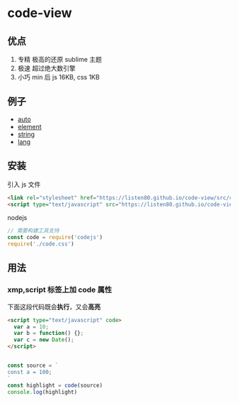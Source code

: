 # code-view

## 优点

1. 专精 极高的还原 sublime 主题
2. 极速 超过绝大数引擎
3. 小巧 min 后 js 16KB, css 1KB

## 例子

- [auto](https://listen80.github.io/code-view/examples/auto.html)
- [element](https://listen80.github.io/code-view/examples/element.html)
- [string](https://listen80.github.io/code-view/examples/string.html)
- [lang](https://listen80.github.io/code-view/examples/lang.html)

## 安装

引入 js 文件

```html
<link rel="stylesheet" href="https://listen80.github.io/code-view/src/code.css" />
<script type="text/javascript" src="https://listen80.github.io/code-view/dist/code.min.js"></script>
```

nodejs
```js
// 需要构建工具支持
const code = require('codejs')
require('./code.css')

```

## 用法

### xmp,script 标签上加 code 属性

下面这段代码既会**执行**，又会**高亮**

```html
<script type="text/javascript" code>
  var a = 10;
  var b = function() {};
  var c = new Date();
</script>
```
```js

```
```js
const source = `
const a = 100;
`
const highlight = code(source)
console.log(highlight)
```